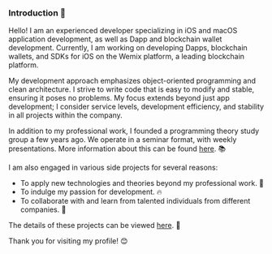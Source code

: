 ### Introduction 👋
Hello! I am an experienced developer specializing in iOS and macOS application development, as well as Dapp and blockchain wallet development. Currently, I am working on developing Dapps, blockchain wallets, and SDKs for iOS on the Wemix platform, a leading blockchain platform.  
  
My development approach emphasizes object-oriented programming and clean architecture. I strive to write code that is easy to modify and stable, ensuring it poses no problems. My focus extends beyond just app development; I consider service levels, development efficiency, and stability in all projects within the company.  
  
In addition to my professional work, I founded a programming theory study group a few years ago. We operate in a seminar format, with weekly presentations. More information about this can be found [here](https://github.com/WBBookStudy/Notice). 📚  
  
I am also engaged in various side projects for several reasons:
 - To apply new technologies and theories beyond my professional work. 🔧
 - To indulge my passion for development. 🔥
 - To collaborate with and learn from talented individuals from different companies. 🤝  
  
The details of these projects can be viewed [here](https://github.com/Team-Archive). 📂  
  
Thank you for visiting my profile! 😊
